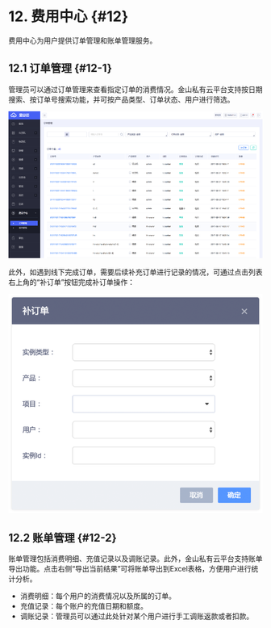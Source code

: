 # 12. 费用中心 {#12}

费用中心为用户提供订单管理和账单管理服务。

## 12.1 订单管理 {#12-1}

管理员可以通过订单管理来查看指定订单的消费情况。金山私有云平台支持按日期搜索、按订单号搜索功能，并可按产品类型、订单状态、用户进行筛选。

![](/assets/订单列表.png)

此外，如遇到线下完成订单，需要后续补充订单进行记录的情况，可通过点击列表右上角的“补订单”按钮完成补订单操作：

![](/assets/补订单弹窗.png)

## 12.2 账单管理 {#12-2}

账单管理包括消费明细、充值记录以及调账记录。此外，金山私有云平台支持账单导出功能。点击右侧“导出当前结果”可将账单导出到Excel表格，方便用户进行统计分析。

* 消费明细：每个用户的消费情况以及所属的订单。
* 充值记录：每个账户的充值日期和额度。
* 调账记录：管理员可以通过此处针对某个用户进行手工调账返款或者扣款。
